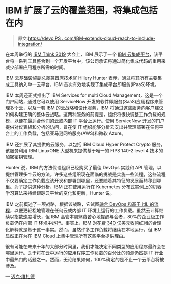 # IBM 扩展了云的覆盖范围，将集成包括在内

> 原文:[https://devo PS . com/IBM-extends-cloud-reach-to-include-integration/](https://devops.com/ibm-extends-cloud-reach-to-include-integration/)

在本周举行的 [IBM Think 2019](https://www.ibm.com/events/think/) 大会上，IBM 展示了一个 [IBM 云集成平台](https://newsroom.ibm.com/2019-02-12-IBM-Unveils-New-Offerings-for-Faster-and-More-Secured-Path-to-Hybrid-Cloud)，该平台将一系列工具整合到一个开发平台中，该公司承诺将通过简化集成代码的重用来减少部署应用程序所需的时间。

IBM 云基础设施副总裁兼首席技术官 Hillery Hunter 表示，通过将其所有主要集成工具纳入单一云平台，IBM 首次有效地实现了集成平台即服务(iPaaS)环境。

IBM 本周还正式推出了 IBM Services for multi Cloud Management，这是一个门户网站，通过它可以使用 ServiceNow 开发的软件即服务(SaaS)应用程序来管理多个云，以及一套 IBM 的云战略和设计服务，IBM 将通过这些服务向客户建议如何构建正确的整体云战略。这两种服务的前提是，组织将很快调整工作负载的规模，以便在最适合他们的云或内部 IT 平台上运行。使用 ServiceNow 开发的门户提供对仪表板和分析的访问，旨在使 IT 组织能够分析云支出并管理部署在任何平台上的工作负载，包括亚马逊网络服务(AWS)和微软 Azure。

IBM 还扩展了其提供的云服务，以包括 IBM Cloud Hyper Protect Crypto 服务，该服务利用 IBM LinuxONE 大型机来提供基于唯一的 FIPS 140-2 level 4 技术的加密密钥管理。

Hunter 说，IBM 的方法假设组织已经购买了最佳 DevOps 实践和 API 管理，以提供管理多个云的方法。许多这些组织现在面临的挑战是实施一些流程，这些流程不仅要确定工作负载应该开发和部署到哪里，还要随着其特征的发展而转移到哪里。为了提供这种分析，IBM 正在使用运行在 Kubernetes 分布式实例上的机器学习算法来持续跟踪云平台的变化和更新，Hunter 说。

IBM 之前概述了一项战略，根据该战略，它试图[融合 DevOps 和基于 itIL 的流程](https://devops.com/ibm-allies-with-servicenow-to-bridge-devops-divide-with-itil/)，以便更轻松地管理在任何云或内部 IT 环境上运行的工作负载。虽然云计算继续以指数速度增长，但 IBM 高管本周煞费苦心地提醒与会者，80%的企业级工作负载仍在内部 IT 环境中运行。事实上，IBM 对[花费 340 亿美元收购红帽](https://devops.com/ibm-acquires-red-hat-to-create-devops-behemoth/)的合理化解释就是基于这一事实。然而，虽然许多工作负载将继续在本地运行，但 IBM 显然正在为在 IBM Cloud 上集中管理所有这些平台提供理由。

很有可能在未来十年的大部分时间里，我们才能决定不同类型的应用程序最终会在哪里运行。关于将在云中运行的应用程序工作负载的百分比的预测仍然是 IT 行业中最热门的话题之一。然而，无论结果如何，100%确定的是不止一个云平台将被涉及。

— [迈克·维扎德](https://devops.com/author/mike-vizard/)